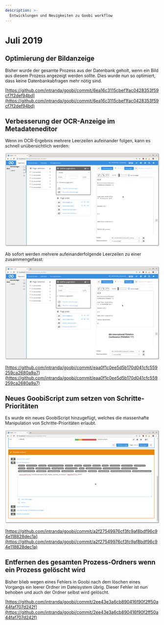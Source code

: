 ```yaml
---
description: >-
  Entwicklungen und Neuigkeiten zu Goobi workflow
---
```


# Juli 2019

## Optimierung der Bildanzeige

Bisher wurde der gesamte Prozess aus der Datenbank geholt, wenn ein Bild aus diesem Prozess angezeigt werden sollte. Dies wurde nun so optimiert, dass keine Datenbankabfragen mehr nötig sind.

[https://github.com/intranda/goobi/commit/6ea16c3115cbef1fac0428353f59cf7f2def94bd](https://github.com/intranda/goobi/commit/6ea16c3115cbef1fac0428353f59cf7f2def94bd)

## Verbesserung der OCR-Anzeige im Metadateneditor

Wenn im OCR-Ergebnis mehrere Leerzeilen aufeinander folgen, kann es schnell unübersichtlich werden:

![OCR Anzeige im Metseditor - vorher](1907_metseditor_ocr_before.png)

Ab sofort werden mehrere aufeinanderfolgende Leerzeilen zu einer zusammengefasst:

![OCR Anzeige im Metseditor - nachher](1907_metseditor_ocr_after.png)

[https://github.com/intranda/goobi/commit/eaa0f1c0ee5d5b170d041cfc559259ca2680a9a7](https://github.com/intranda/goobi/commit/eaa0f1c0ee5d5b170d041cfc559259ca2680a9a7)

## Neues GoobiScript zum setzen von Schritte-Prioritäten

Es wurde ein neues GoobiScript hinzugefügt, welches die massenhafte Manipulation von Schritte-Prioritäten erlaubt.

![Neues GoobiScript](1907_new_goobiscript.png)

[https://github.com/intranda/goobi/commit/a2f27549976cf3fc9af8bdf96c94e118828dec1a](https://github.com/intranda/goobi/commit/a2f27549976cf3fc9af8bdf96c94e118828dec1a)

## Entfernen des gesamten Prozess-Ordners wenn ein Prozess gelöscht wird

Bisher blieb wegen eines Fehlers in Goobi nach dem löschen eines Vorgangs ein leerer Ordner im Dateisystem übrig. Dieser Fehler ist nun behoben und auch der Ordner selbst wird gelöscht.

[https://github.com/intranda/goobi/commit/2ee43e3a6cb890416f90f2ff50a44faf707d242f](https://github.com/intranda/goobi/commit/2ee43e3a6cb890416f90f2ff50a44faf707d242f)